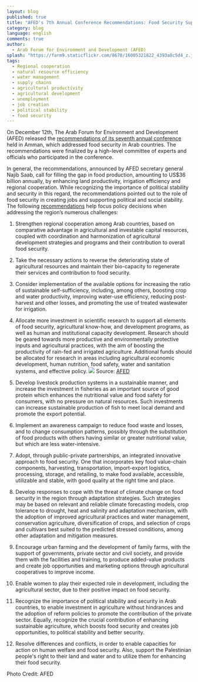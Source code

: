 ```yaml
---
layout: blog
published: true
title: "AFED's 7th Annual Conference Recommendations: Food Security Supports Political Stability"
category: blog
language: english
comments: true
author: 
  - Arab Forum for Environment and Development (AFED)
splash: "https://farm9.staticflickr.com/8678/16005321822_4393a8c5d4_z.jpg"
tags: 
  - Regional cooperation
  - natural resource efficiency
  - water management
  - supply chains
  - agricultural productivity
  - agricultural development
  - unemployment
  - job creation
  - political stability
  - food security
---
```


On December 12th, The Arab Forum for Environment and Development (AFED) released the [recommendations of its seventh annual conference](http://www.afedonline.org/en/inner.aspx?contentID=1087) held in Amman, which addressed food security in Arab countries. The recommendations were finalized by a high-level committee of experts and officials who participated in the conference.
<!-- more -->

In general, the recommendations, announced by AFED secretary general Najib Saab, call for filling the gap in food production, amounting to US$36 billion annually, by enhancing land productivity, irrigation efficiency and regional cooperation.  While recognizing the importance of political stability and security in this regard, the recommendations pointed out to the role of food security in creating jobs and supporting political and social stability. The following [recommendations](http://www.afedonline.org/en/inner.aspx?contentID=1087) help focus policy decisions when addressing the region’s numerous challenges:  

1. Strengthen regional cooperation among Arab countries, based on comparative advantage in agricultural and investable capital resources, coupled with coordination and harmonization of agricultural development strategies and programs and their contribution to overall food security.

2. Take the necessary actions to reverse the deteriorating state of agricultural resources and maintain their bio-capacity to regenerate their services and contribution to food security.
 
3. Consider implementation of the available options for increasing the ratio of sustainable self-sufficiency, including, among others, boosting crop and water productivity, improving water-use efficiency, reducing post-harvest and other losses, and promoting the use of treated wastewater for irrigation.
 
4. Allocate more investment in scientific research to support all elements of food security, agricultural know-how, and development programs, as well as human and institutional capacity development. Research should be geared towards more productive and environmentally protective inputs and agricultural practices, with the aim of boosting the productivity of rain-fed and irrigated agriculture. Additional funds should be allocated for research in areas including agricultural economic development, human nutrition, food safety, water and sanitation systems, and effective policy.
![](https://farm8.staticflickr.com/7565/16005458975_05cbce2edd.jpg) Source: [AFED](http://www.afedonline.org/en/inner.aspx?contentID=1087)
 
5. Develop livestock production systems in a sustainable manner, and increase the investment in fisheries as an important source of good protein which enhances the nutritional value and food safety for consumers, with no pressure on natural resources. Such investments can increase sustainable production of fish to meet local demand and promote the export potential.
 
6. Implement an awareness campaign to reduce food waste and losses, and to change consumption patterns, possibly through the substitution of food products with others having similar or greater nutritional value, but which are less water-intensive.
 
7. Adopt, through public-private partnerships, an integrated innovative approach to food security. One that incorporates key food value-chain components, harvesting, transportation, import-export logistics, processing, storage, and retailing, to make food available, accessible, utilizable and stable, with good quality at the right time and place.
 
8. Develop responses to cope with the threat of climate change on food security in the region through adaptation strategies. Such strategies may be based on relevant and reliable climate forecasting models, crop tolerance to drought, heat and salinity and adaptation mechanism, with the adoption of improved agricultural practices and water management, conservation agriculture, diversification of crops, and selection of crops and cultivars best suited to the predicted stressed conditions, among other adaptation and mitigation measures.

9. Encourage urban farming and the development of family farms, with the support of governments, private sector and civil society, and provide them with the facilities and training, to produce added-value products and create job opportunities and marketing options through agricultural cooperatives to improve income.
 
10. Enable women to play their expected role in development, including the agricultural sector, due to their positive impact on food security.
 
11. Recognize the importance of political stability and security in Arab countries, to enable investment in agriculture without hindrances and the adoption of reform policies to promote the contribution of the private sector. Equally, recognize the crucial contribution of enhancing sustainable agriculture, which boosts food security and creates job opportunities, to political stability and better security.
 
12. Resolve differences and conflicts, in order to enable capacities for action on human welfare and food security. Also, support the Palestinian people's right to their land and water and to utilize them for enhancing their food security.

Photo Credit: AFED